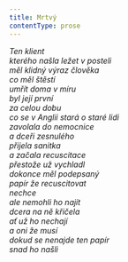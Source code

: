 ```yaml
---
title: Mrtvý
contentType: prose
---
```


_Ten klient  
kterého našla ležet v posteli  
měl klidný výraz člověka  
co měl štěstí  
umřít doma v míru  
byl její první  
za celou dobu  
co se v Anglii stará o staré lidi  
zavolala do nemocnice  
a dceři zesnulého  
přijela sanitka  
a začala recuscitace  
přestože už vychladl  
dokonce měl podepsaný  
papír že recuscitovat  
nechce  
ale nemohli ho najít  
dcera na ně křičela  
ať už ho nechají  
a oni že musí  
dokud se nenajde ten papír  
snad ho našli_
